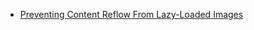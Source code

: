 * [Preventing Content Reflow From Lazy-Loaded Images](https://css-tricks.com/preventing-content-reflow-from-lazy-loaded-images/)
